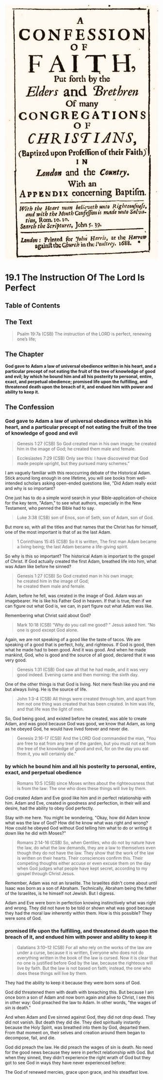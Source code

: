 <img class="intro-right" src="art-1689.png">

# 19.1 The Instruction Of The Lord Is Perfect

## Table of Contents

<!-- toc -->

## The Text

>Psalm 19:7a (CSB) The instruction of the LORD is perfect, renewing one’s life;

## The Chapter

**God gave to Adam a law of universal obedience written in his heart, and a particular precept of not eating the fruit of the tree of knowledge of good and evil; by which he bound him and all his posterity to personal, entire, exact, and perpetual obedience; promised life upon the fulfilling, and threatened death upon the breach of it, and endued him with power and ability to keep it.**

## The Confession

### God gave to Adam a law of universal obedience written in his heart, and a particular precept of not eating the fruit of the tree of knowledge of good and evil

>Genesis 1:27 (CSB) So God created man in his own image; he created him in the image of God; he created them male and female.

>Ecclesiastes 7:29 (CSB) Only see this: I have discovered that God made people upright, but they pursued many schemes.”

I am vaguely familiar with this reoccurring debate of the Historical Adam. Stick around long enough in one lifetime, you will see books from well-intended scholars asking open-ended questions like, "Did Adam really exist and why is so important?

One just has to do a simple word search in your Bible-application-of-choice for the key term, "Adam," to see what authors, especially in the New Testament, who penned the Bible had to say.

>Luke 3:38 (CSB) son of Enos, son of Seth, son of Adam, son of God.

But more so, with all the titles and that names that the Christ has for himself, one of the most important is that of as the last Adam.

>1 Corinthians 15:45 (CSB) So it is written, The first man Adam became a living being; the last Adam became a life-giving spirit.

So why is this so important? The historical Adam is important to the gospel of Christ. If God actually created the first Adam, breathed life into him, what was Adam like before he sinned?

>Genesis 1:27 (CSB) So God created man in his own image;  
>he created him in the image of God;  
>he created them male and female.

Adam, before he fell, was created in the image of God. Adam was an imagebearer. He is like his Father God in heaven. If that is true, then if we can figure out what God is, we can, in part figure out what Adam was like.

Remembering what Christ said about God?

>Mark 10:18 (CSB) “Why do you call me good? ” Jesus asked him. “No one is good except God alone.

Again, we are not speaking of a good like the taste of tacos. We are speaking of a good that is perfect, holy, and righteous. If God is good, then what he made had to been good. And it was good. And when he made mankind, God, who is good and the source of all good, declared that it was very good.

>Genesis 1:31 (CSB) God saw all that he had made, and it was very good indeed. Evening came and then morning: the sixth day.

One of the other things is that God is living. Not mere flesh like you and me but always living. He is the source of life.

>John 1:3-4 (CSB) All things were created through him, and apart from him not one thing was created that has been created. In him was life, and that life was the light of men.

So, God being good, and existed before he created, was able to create Adam, and was good because God was good, we know that Adam, as long as he obeyed God, he would have lived forever and never die.

>Genesis 2:16-17 (CSB) And the LORD God commanded the man, “You are free to eat from any tree of the garden, but you must not eat from the tree of the knowledge of good and evil, for on the day you eat from it, you will certainly die.”

### by which he bound him and all his posterity to personal, entire, exact, and perpetual obedience

>Romans 10:5 (CSB) since Moses writes about the righteousness that is from the law: The one who does these things will live by them.

God created Adam and Eve good like him and in perfect relationship with him. Adam and Eve, created in goodness and perfection, in their will and desire, had the ability to obey God perfectly.

Stay with me here. You might be wondering, "Okay, how did Adam know what was the law of God? How did he know what was right and wrong? How could he obeyed God without God telling him what to do or writing it down like he did with Moses?"

>Romans 2:14-16 (CSB) So, when Gentiles, who do not by nature have the law, do what the law demands, they are a law to themselves even though they do not have the law. They show that the work of the law is written on their hearts. Their consciences confirm this. Their competing thoughts either accuse or even excuse them on the day when God judges what people have kept secret, according to my gospel through Christ Jesus.

Remember, Adam was not an Israelite. The Israelites didn't come about until Isaac was born as a son of Abraham. Technically, Abraham being the father of the Israelites, is he himself not Jewish. But I digress.

Adam and Eve were born in perfection knowing instinctively what was right and wrong. They did not have to be told or shown what was good because they had the moral law inherently within them. How is this possible? They were sons of God.

### promised life upon the fulfilling, and threatened death upon the breach of it, and endued him with power and ability to keep it

>Galatians 3:10–12 (CSB) For all who rely on the works of the law are under a curse, because it is written, Everyone who does not do everything written in the book of the law is cursed. Now it is clear that no one is justified before God by the law, because the righteous will live by faith. But the law is not based on faith; instead, the one who does these things will live by them.

They had the ability to keep it because they were born sons of God.

God did threatened them with death with breaching this. But because I am once born a son of Adam and now born again and alive to Christ, I see this in other way: God preached the law to Adam. In other words, "the wages of sin is death."

And when Adam and Eve sinned against God, they did not drop dead. They did not vanish. But death they did die. They died spiritually instantly because the Holy Spirit, was breathed into them by God, departed them. From that moment on, their selves and creation around them began to decompose, fail, and die.

God did preach the law. He did preach the wages of sin is death. No need for the good news because they were in perfect relationship with God. But when they sinned, they didn't experience the right wrath of God but they got to see God in ways they have never experienced before:

The God of renewed mercies, grace upon grace, and his steadfast love.